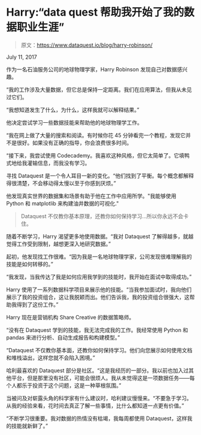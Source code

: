 # Harry:“data quest 帮助我开始了我的数据职业生涯”

> 原文：<https://www.dataquest.io/blog/harry-robinson/>

July 11, 2017

作为一名石油服务公司的地球物理学家，Harry Robinson 发现自己对数据感兴趣。

“我的工作涉及大量数据，但它总是保持一定距离。我们在应用算法，但我从未见过它们。

“我想知道发生了什么，为什么，这样我就可以解释结果。”

他决定尝试学习一些数据技能来帮助他的地球物理学工作。

“我在网上做了大量的搜索和阅读。有时候你花 45 分钟看完一个教程，发现它并不是很好。如果没有正确的指导，你会浪费很多时间。

“接下来，我尝试使用 Codecademy。我喜欢这种风格，但它太简单了。它填鸭式地给我灌输信息，而我没有学习。

寻找 Dataquest 是一个令人耳目一新的变化。“他们找到了平衡。每个概念都解释得很清楚，不会移动得太慢以至于你感到厌烦。”

他发现真实世界的数据集和场景有助于他在工作中应用所学。"我能够使用 Python 和 matplotlib 来构建油井数据的可视化."

> Dataquest 不仅教你基本原理，还教你如何保持学习…所以你永远不会卡住。

随着不断学习，Harry 渴望更多地使用数据。“我对 Dataquest 了解得越多，就越觉得工作受到限制，越想更深入地研究数据。”

起初，他发现找工作很难。“因为我是一名地球物理学家，公司发现很难理解我的技能是如何转移的。”

“我发现，当我传达了我是如何应用我学到的技能时，我开始在面试中取得成功。”

Harry 使用了一系列数据科学项目来展示他的技能。“当我参加面试时，我向他们展示了我的投资组合，这让我脱颖而出。他们告诉我，我的投资组合很强大，这帮助我得到了这份工作。”

Harry 现在是营销机构 Share Creative 的数据策略师。

“没有在 Dataquest 学到的技能，我无法完成我的工作。我经常使用 Python 和 pandas 来进行分析、自动生成报告和构建模型。”

“Dataquest 不仅教你基本面，还教你如何保持学习。他们向您展示如何使用文档和堆栈溢出，这样您就不会陷入困境。”

哈利最喜欢的 Dataquest 部分是社区。“这是我经历的一部分。我以前也加入过其他平台，但是那里没有社区，可能会很烦人。我从未觉得这是一项数据任务——每个人都乐于投资于这个问题，这是一种草根氛围。”

当被问及对崭露头角的科学家有什么建议时，哈利建议慢慢来。“不要急于学习。从我的经验来看，花时间去真正了解一些事情，比什么都知道一点更有价值。”

“不断学习很重要。我对数据的热情没有枯竭，我每周都使用 Dataquest，这样我的技能就新鲜了。”
